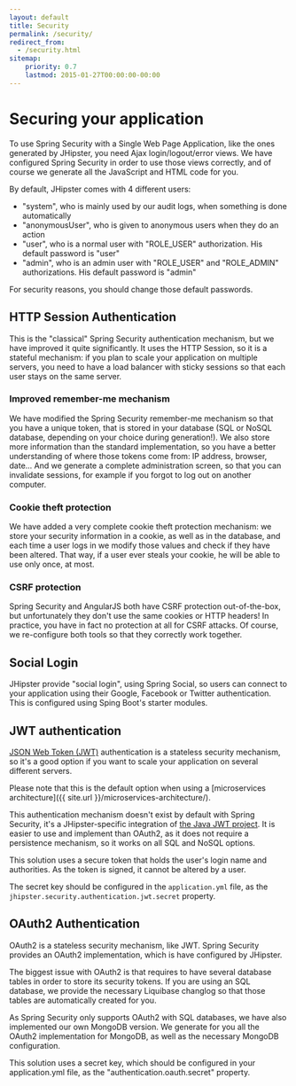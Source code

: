 ```yaml
---
layout: default
title: Security
permalink: /security/
redirect_from:
  - /security.html
sitemap:
    priority: 0.7
    lastmod: 2015-01-27T00:00:00-00:00
---
```


# <i class="fa fa-lock"></i> Securing your application

To use Spring Security with a Single Web Page Application, like the ones generated by JHipster, you need Ajax login/logout/error views. We have configured Spring Security in order to use those views correctly, and of course we generate all the JavaScript and HTML code for you.

By default, JHipster comes with 4 different users:

*   "system", who is mainly used by our audit logs, when something is done automatically
*   "anonymousUser", who is given to anonymous users when they do an action
*   "user", who is a normal user with "ROLE_USER" authorization. His default password is "user"
*   "admin", who is an admin user with "ROLE_USER" and "ROLE_ADMIN" authorizations. His default password is "admin"

For security reasons, you should change those default passwords.

## HTTP Session Authentication

This is the "classical" Spring Security authentication mechanism, but we have improved it quite significantly. It uses the HTTP Session, so it is a stateful mechanism: if you plan to scale your application on multiple servers, you need to have a load balancer with sticky sessions so that each user stays on the same server.

### Improved remember-me mechanism

We have modified the Spring Security remember-me mechanism so that you have a unique token, that is stored in your database (SQL or NoSQL database, depending on your choice during generation!). We also store more information than the standard implementation, so you have a better understanding of where those tokens come from: IP address, browser, date... And we generate a complete administration screen, so that you can invalidate sessions, for example if you forgot to log out on another computer.

### Cookie theft protection

We have added a very complete cookie theft protection mechanism: we store your security information in a cookie, as well as in the database, and each time a user logs in we modify those values and check if they have been altered. That way, if a user ever steals your cookie, he will be able to use only once, at most.

### CSRF protection

Spring Security and AngularJS both have CSRF protection out-of-the-box, but unfortunately they don't use the same cookies or HTTP headers! In practice, you have in fact no protection at all for CSRF attacks. Of course, we re-configure both tools so that they correctly work together.

## Social Login

JHipster provide "social login", using Spring Social, so users can connect to your application using their Google, Facebook or Twitter authentication. This is configured using Sping Boot's starter modules.

## JWT authentication

[JSON Web Token (JWT)](https://jwt.io/) authentication is a stateless security mechanism, so it's a good option if you want to scale your application on several different servers.

Please note that this is the default option when using a [microservices architecture]({{ site.url }}/microservices-architecture/).

This authentication mechanism doesn't exist by default with Spring Security, it's a JHipster-specific integration of [the Java JWT project](https://github.com/jwtk/jjwt). It is easier to use and implement than OAuth2, as it does not require a persistence mechanism, so it works on all SQL and NoSQL options.

This solution uses a secure token that holds the user's login name and authorities. As the token is signed, it cannot be altered by a user.

The secret key should be configured in the `application.yml` file, as the `jhipster.security.authentication.jwt.secret` property.

## OAuth2 Authentication

OAuth2 is a stateless security mechanism, like JWT. Spring Security provides an OAuth2 implementation, which is have configured by JHipster.

The biggest issue with OAuth2 is that requires to have several database tables in order to store its security tokens. If you are using an SQL database, we provide the necessary Liquibase changlog so that those tables are automatically created for you.

As Spring Security only supports OAuth2 with SQL databases, we have also implemented our own MongoDB version. We generate for you all the OAuth2 implementation for MongoDB, as well as the necessary MongoDB configuration.

This solution uses a secret key, which should be configured in your application.yml file, as the "authentication.oauth.secret" property.
